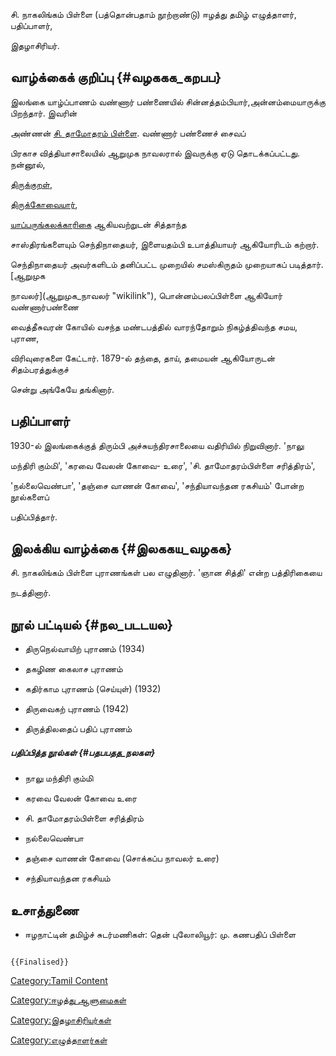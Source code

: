 சி. நாகலிங்கம் பிள்ளை (பத்தொன்பதாம் நூற்றாண்டு) ஈழத்து தமிழ் எழுத்தாளர், பதிப்பாளர்,
இதழாசிரியர்.

## வாழ்க்கைக் குறிப்பு {#வழககக_கறபப}

இலங்கை யாழ்ப்பாணம் வண்ணார் பண்ணையில் சின்னத்தம்பியார்,அன்னம்மையாருக்கு பிறந்தார். இவரின்
அண்ணன் [சி. தாமோதரம் பிள்ளை](சி._தாமோதரம்பிள்ளை "wikilink"). வண்ணார் பண்ணைச் சைவப்
பிரகாச வித்தியாசாலையில் ஆறுமுக நாவலரால் இவருக்கு ஏடு தொடக்கப்பட்டது. நன்னூல்,
[திருக்குறள்](திருக்குறள் "wikilink"),
[திருக்கோவையார்](திருக்கோவையார் "wikilink"),
[யாப்பருங்கலக்காரிகை](யாப்பருங்கலக்காரிகை "wikilink") ஆகியவற்றுடன் சித்தாந்த
சாஸ்திரங்களையும் செந்திநாதையர், இளையதம்பி உபாத்தியாயர் ஆகியோரிடம் கற்றார்.
செந்திநாதையர் அவர்களிடம் தனிப்பட்ட முறையில் சமஸ்கிருதம் முறையாகப் படித்தார். [ஆறுமுக
நாவலர்](ஆறுமுக_நாவலர் "wikilink"), பொன்னம்பலப்பிள்ளை ஆகியோர் வண்ணார்பண்ணை
வைத்தீசுவரன் கோயில் வசந்த மண்டபத்தில் வாரந்தோறும் நிகழ்த்திவந்த சமய, புராண,
விரிவுரைகளை கேட்டார். 1879-ல் தந்தை, தாய், தமையன் ஆகியோருடன் சிதம்பரத்துக்குச்
சென்று அங்கேயே தங்கினார்.

## பதிப்பாளர்

1930-ல் இலங்கைக்குத் திரும்பி அச்சுயந்திரசாலையை வதிரியில் நிறுவினார். \'நாலு
மந்திரி கும்மி\', \'கரவை வேலன் கோவை- உரை\', \'சி. தாமோதரம்பிள்ளை சரித்திரம்\',
\'நல்லைவெண்பா\', \'தஞ்சை வாணன் கோவை\', \'சந்தியாவந்தன ரகசியம்\' போன்ற நூல்களைப்
பதிப்பித்தார்.

## இலக்கிய வாழ்க்கை {#இலககய_வழகக}

சி. நாகலிங்கம் பிள்ளை புராணங்கள் பல எழுதினார். \'ஞான சித்தி\' என்ற பத்திரிகையை
நடத்தினார்.

## நூல் பட்டியல் {#நல_படடயல}

-   திருநெல்வாயிற் புராணம் (1934)
-   தகழிண கைலாச புராணம்
-   கதிர்காம புராணம் (செய்யுள்) (1932)
-   திருவைகற் புராணம் (1942)
-   திருத்திலதைப் பதிப் புராணம்

##### பதிப்பித்த நூல்கள் {#பதபபதத_நலகள}

-   நாலு மந்திரி கும்மி
-   கரவை வேலன் கோவை உரை
-   சி. தாமோதரம்பிள்ளை சரித்திரம்
-   நல்லைவெண்பா
-   தஞ்சை வாணன் கோவை (சொக்கப்ப நாவலர் உரை)
-   சந்தியாவந்தன ரகசியம்

## உசாத்துணை

-   ஈழநாட்டின் தமிழ்ச் சுடர்மணிகள்: தென் புலோலியூர்: மு. கணபதிப் பிள்ளை

```{=mediawiki}
{{Finalised}}
```
[Category:Tamil Content](Category:Tamil_Content "wikilink")
[Category:ஈழத்து ஆளுமைகள்](Category:ஈழத்து_ஆளுமைகள் "wikilink")
[Category:இதழாசிரியர்கள்](Category:இதழாசிரியர்கள் "wikilink")
[Category:எழுத்தாளர்கள்](Category:எழுத்தாளர்கள் "wikilink")
